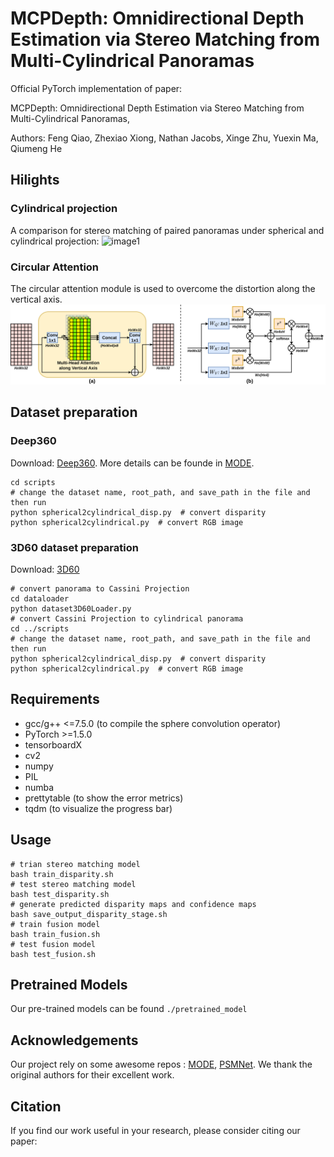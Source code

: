 # MCPDepth: Omnidirectional Depth Estimation via Stereo Matching from Multi-Cylindrical Panoramas
Official PyTorch implementation of paper:

MCPDepth: Omnidirectional Depth Estimation via Stereo Matching from Multi-Cylindrical Panoramas,

Authors: Feng Qiao, Zhexiao Xiong, Nathan Jacobs, Xinge Zhu, Yuexin Ma, Qiumeng He 


## Hilights

### Cylindrical projection
A comparison for stereo matching of paired panoramas under spherical and cylindrical projection:
![image1](./images/comparison.png)

### Circular Attention
The circular attention module is used to overcome the distortion along the vertical axis.
![image2](./images/circular_attn.drawio.png)


## Dataset preparation
### Deep360
Download: [Deep360](https://drive.google.com/drive/folders/1YJIaqDGWMTmGF0tyW8ktfG26xk-jSntg?usp=sharing). More details can be founde in [MODE](https://github.com/nju-ee/MODE-2022).
```shell
cd scripts
# change the dataset name, root_path, and save_path in the file and then run
python spherical2cylindrical_disp.py  # convert disparity
python spherical2cylindrical.py  # convert RGB image
```

### 3D60 dataset preparation
Download: [3D60](https://vcl3d.github.io/Pano3D/download/#Download)
```shell
# convert panorama to Cassini Projection
cd dataloader
python dataset3D60Loader.py
# convert Cassini Projection to cylindrical panorama
cd ../scripts
# change the dataset name, root_path, and save_path in the file and then run
python spherical2cylindrical_disp.py  # convert disparity
python spherical2cylindrical.py  # convert RGB image
```


## Requirements
+ gcc/g++ <=7.5.0 (to compile the sphere convolution operator)
+ PyTorch >=1.5.0
+ tensorboardX
+ cv2
+ numpy
+ PIL
+ numba
+ prettytable (to show the error metrics)
+ tqdm (to visualize the progress bar)


## Usage
```shell
# trian stereo matching model
bash train_disparity.sh
# test stereo matching model
bash test_disparity.sh
# generate predicted disparity maps and confidence maps
bash save_output_disparity_stage.sh
# train fusion model
bash train_fusion.sh
# test fusion model
bash test_fusion.sh
```

## Pretrained Models
Our pre-trained models can be found `./pretrained_model`


## Acknowledgements
Our project rely on some awesome repos : [MODE](https://github.com/nju-ee/MODE-2022), [PSMNet](https://github.com/JiaRenChang/PSMNet). We thank the original authors for their excellent work.

## Citation
If you find our work useful in your research, please consider citing our paper:

```shell

```